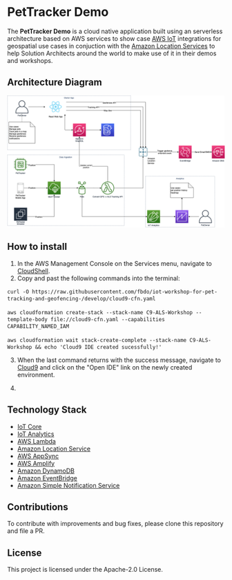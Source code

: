 # PetTracker Demo

The **PetTracker Demo** is a cloud native application built using an serverless architecture based on AWS services to show case [AWS IoT](https://aws.amazon.com/iot/) integrations for geospatial use cases in conjuction with the [Amazon Location Services](https://aws.amazon.com/location/) to help Solution Architects around the world to make use of it in their demos and workshops.

## Architecture Diagram

![PetTracker Architecture](docs/PetTrackerArchitecture.png "PetTracker Architecture")

## How to install

1. In the AWS Management Console on the Services menu, navigate to [CloudShell](https://console.aws.amazon.com/cloudshell/home).
2. Copy and past the following commands into the terminal:

```shell
curl -O https://raw.githubusercontent.com/fbdo/iot-workshop-for-pet-tracking-and-geofencing-/develop/cloud9-cfn.yaml

aws cloudformation create-stack --stack-name C9-ALS-Workshop --template-body file://cloud9-cfn.yaml --capabilities CAPABILITY_NAMED_IAM

aws cloudformation wait stack-create-complete --stack-name C9-ALS-Workshop && echo 'Cloud9 IDE created sucessfully!'
```
3. When the last command returns with the success message, navigate to [Cloud9](https://console.aws.amazon.com/cloud9) and click on the "Open IDE" link on the newly created environment.

4. 


## Technology Stack

* [IoT Core](https://aws.amazon.com/iot-core/)
* [IoT Analytics](https://aws.amazon.com/iot-analytics/)
* [AWS Lambda](https://aws.amazon.com/lambda/)
* [Amazon Location Service](https://aws.amazon.com/location/)
* [AWS AppSync](https://aws.amazon.com/appsync/)
* [AWS Amplify](https://aws.amazon.com/amplify/)
* [Amazon DynamoDB](https://aws.amazon.com/dynamodb/)
* [Amazon EventBridge](https://aws.amazon.com/eventbridge/)
* [Amazon Simple Notification Service](https://aws.amazon.com/sns/)

## Contributions

To contribute with improvements and bug fixes, please clone this repository and file a PR.

## License

This project is licensed under the Apache-2.0 License.